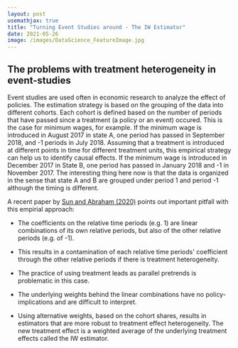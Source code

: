 ```yaml
---
layout: post
usemathjax: true 
title: "Turning Event Studies around - The IW Estimator"
date: 2021-05-26
image: /images/DataScience_FeatureImage.jpg
---
```


## The problems with treatment heterogeneity in event-studies 

Event studies are used often in economic research to analyze the effect of policies. The estimation strategy is based on the grouping of the data into different cohorts. Each cohort is defined based on the number of periods that have passed since a treatment (a policy or an event) occured. This is the case for minimum wages, for example. If the minimum wage is introduced in August 2017 in state A, one period has passed in September 2018, and -1 periods in July 2018. Assuming that a treatment is introduced at different points in time for different treatment units, this empirical strategy can help us to identify causal effects. If the minimum wage is introduced in December 2017 in State B, one period has passed in January 2018 and -1 in November 2017. The interesting thing here now is that the data is organized in the sense that state A and B are grouped under period 1 and period -1 although the timing is different. 

A recent paper by [Sun and Abraham (2020)](http://economics.mit.edu/files/14964) points out important pitfall with this empirial approach: 

- The coefficients on the relative time periods (e.g. 1) are linear combinations of its own relative periods, but also of the other relative periods (e.g. of -1). 

- This results in a contamination of each relative time periods' coefficient through the other relative periods if there is treatment heterogeneity. 

- The practice of using treatment leads as parallel pretrends is problematic in this case. 

- The underlying weights behind the linear combinations have no policy-implications and are difficult to interpret. 

- Using alternative weights, based on the cohort shares, results in estimators that are more robust to treatment effect heterogeneity. The new treatment effect is a weighted average of the underlying treatment effects called the IW estimator.






